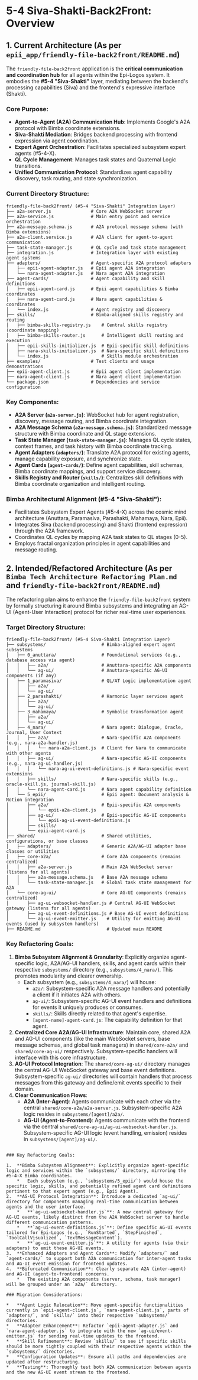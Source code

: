 # 5-4 Siva-Shakti-Back2Front: Overview

## 1. Current Architecture (As per `epii_app/friendly-file-back2front/README.md`)

The `friendly-file-back2front` application is the **critical communication and coordination hub** for all agents within the Epi-Logos system. It embodies the **#5-4 "Siva-Shakti"** layer, mediating between the backend's processing capabilities (Siva) and the frontend's expressive interface (Shakti).

### Core Purpose:

*   **Agent-to-Agent (A2A) Communication Hub**: Implements Google's A2A protocol with Bimba coordinate extensions.
*   **Siva-Shakti Mediation**: Bridges backend processing with frontend expression via agent coordination.
*   **Expert Agent Orchestration**: Facilitates specialized subsystem expert agents (#5-4-X).
*   **QL Cycle Management**: Manages task states and Quaternal Logic transitions.
*   **Unified Communication Protocol**: Standardizes agent capability discovery, task routing, and state synchronization.

### Current Directory Structure:

```
friendly-file-back2front/ (#5-4 "Siva-Shakti" Integration Layer)
├── a2a-server.js               # Core A2A WebSocket server
├── a2a-service.js              # Main entry point and service orchestration
├── a2a-message.schema.js       # A2A protocol message schema (with Bimba extensions)
├── a2a-client.service.js       # A2A client for agent-to-agent communication
├── task-state-manager.js       # QL cycle and task state management
├── integration.js              # Integration layer with existing agent systems
├── adapters/                   # Agent-specific A2A protocol adapters
│   ├── epii-agent-adapter.js   # Epii agent A2A integration
│   └── nara-agent-adapter.js   # Nara agent A2A integration
├── agent-cards/                # Agent capability and skill definitions
│   ├── epii-agent-card.js      # Epii agent capabilities & Bimba coordinates
│   ├── nara-agent-card.js      # Nara agent capabilities & coordinates
│   └── index.js                # Agent registry and discovery
├── skills/                     # Bimba-aligned skills registry and routing
│   ├── bimba-skills-registry.js    # Central skills registry (coordinate mapping)
│   ├── bimba-skills-router.js      # Intelligent skill routing and execution
│   ├── epii-skills-initializer.js  # Epii-specific skill definitions
│   ├── nara-skills-initializer.js  # Nara-specific skill definitions
│   └── index.js                    # Skills module orchestration
├── examples/                   # Test clients and usage demonstrations
├── epii-agent-client.js        # Epii agent client implementation
├── nara-agent-client.js        # Nara agent client implementation
└── package.json                # Dependencies and service configuration
```

### Key Components:

*   **A2A Server (`a2a-server.js`)**: WebSocket hub for agent registration, discovery, message routing, and Bimba coordinate integration.
*   **A2A Message Schema (`a2a-message.schema.js`)**: Standardized message structure with Bimba coordinate and QL stage extensions.
*   **Task State Manager (`task-state-manager.js`)**: Manages QL cycle states, context frames, and task history with Bimba coordinate tracking.
*   **Agent Adapters (`adapters/`)**: Translate A2A protocol for existing agents, manage capability exposure, and synchronize state.
*   **Agent Cards (`agent-cards/`)**: Define agent capabilities, skill schemas, Bimba coordinate mappings, and support service discovery.
*   **Skills Registry and Router (`skills/`)**: Centralizes skill definitions with Bimba coordinate organization and intelligent routing.

### Bimba Architectural Alignment (#5-4 "Siva-Shakti"):

*   Facilitates Subsystem Expert Agents (#5-4-X) across the cosmic mind architecture (Anuttara, Paramasiva, Parashakti, Mahamaya, Nara, Epii).
*   Integrates Siva (backend processing) and Shakti (frontend expression) through the A2A framework.
*   Coordinates QL cycles by mapping A2A task states to QL stages (0-5).
*   Employs fractal organization principles in agent capabilities and message routing.

## 2. Intended/Refactored Architecture (As per `Bimba Tech Architecture Refactoring Plan.md` and `friendly-file-back2front/README.md`)

The refactoring plan aims to enhance the `friendly-file-back2front` system by formally structuring it around Bimba subsystems and integrating an AG-UI (Agent-User Interaction) protocol for richer real-time user experiences.

### Target Directory Structure:

```
friendly-file-back2front/ (#5-4 Siva-Shakti Integration Layer)
├── subsystems/                     # Bimba-aligned expert agent subsystems
│   ├── 0_anuttara/                 # Foundational services (e.g., database access via agent)
│   │   ├── a2a/                    # Anuttara-specific A2A components
│   │   └── ag-ui/                  # Anuttara-specific AG-UI components (if any)
│   ├── 1_paramasiva/               # QL/AT Logic implementation agent
│   │   ├── a2a/
│   │   └── ag-ui/
│   ├── 2_parashakti/               # Harmonic layer services agent
│   │   ├── a2a/
│   │   └── ag-ui/
│   ├── 3_mahamaya/                 # Symbolic transformation agent
│   │   ├── a2a/
│   │   └── ag-ui/
│   ├── 4_nara/                     # Nara agent: Dialogue, Oracle, Journal, User Context
│   │   ├── a2a/                    # Nara-specific A2A components (e.g., nara-a2a-handler.js)
│   │   │   └── nara-a2a-client.js  # Client for Nara to communicate with other agents
│   │   ├── ag-ui/                  # Nara-specific AG-UI components (e.g., nara-ag-ui-handler.js)
│   │   │   └── nara-ag-ui-event-definitions.js # Nara-specific event extensions
│   │   ├── skills/                 # Nara-specific skills (e.g., oracle-skill.js, journal-skill.js)
│   │   └── nara-agent-card.js      # Nara agent capability definition
│   └── 5_epii/                     # Epii agent: Document analysis & Notion integration
│       ├── a2a/                    # Epii-specific A2A components
│       │   └── epii-a2a-client.js
│       ├── ag-ui/                  # Epii-specific AG-UI components
│       │   └── epii-ag-ui-event-definitions.js
│       ├── skills/
│       └── epii-agent-card.js
├── shared/                         # Shared utilities, configurations, or base classes
│   ├── adapters/                   # Generic A2A/AG-UI adapter base classes or utilities
│   ├── core-a2a/                   # Core A2A components (remains centralized)
│   │   ├── a2a-server.js           # Main A2A WebSocket server (listens for all agents)
│   │   ├── a2a-message.schema.js   # Base A2A message schema
│   │   └── task-state-manager.js   # Global task state management for A2A
│   └── core-ag-ui/                 # Core AG-UI components (remains centralized)
│       ├── ag-ui-websocket-handler.js # Central AG-UI WebSocket gateway (listens for all agents)
│       ├── ag-ui-event-definitions.js # Base AG-UI event definitions
│       └── ag-ui-event-emitter.js    # Utility for emitting AG-UI events (used by subsystem handlers)
├── README.md                         # Updated main README

```

### Key Refactoring Goals:

1.  **Bimba Subsystem Alignment & Granularity**: Explicitly organize agent-specific logic, A2A/AG-UI handlers, skills, and agent cards within their respective `subsystems/` directory (e.g., `subsystems/4_nara/`). This promotes modularity and clearer ownership.
    *   Each subsystem (e.g., `subsystems/4_nara/`) will house:
        *   `a2a/`: Subsystem-specific A2A message handlers and potentially a client if it initiates A2A with others.
        *   `ag-ui/`: Subsystem-specific AG-UI event handlers and definitions for events it uniquely produces or consumes.
        *   `skills/`: Skills directly related to that agent's expertise.
        *   `[agent-name]-agent-card.js`: The capability definition for that agent.
2.  **Centralized Core A2A/AG-UI Infrastructure**: Maintain core, shared A2A and AG-UI components (like the main WebSocket servers, base message schemas, and global task managers) in `shared/core-a2a/` and `shared/core-ag-ui/` respectively. Subsystem-specific handlers will interface with this core infrastructure.
3.  **AG-UI Protocol Integration**: The `shared/core-ag-ui/` directory manages the central AG-UI WebSocket gateway and base event definitions. Subsystem-specific `ag-ui/` directories will contain handlers that process messages from this gateway and define/emit events specific to their domain.
4.  **Clear Communication Flows**:
    *   **A2A (Inter-Agent)**: Agents communicate with each other via the central `shared/core-a2a/a2a-server.js`. Subsystem-specific A2A logic resides in `subsystems/[agent]/a2a/`.
    *   **AG-UI (Agent-to-Frontend)**: Agents communicate with the frontend via the central `shared/core-ag-ui/ag-ui-websocket-handler.js`. Subsystem-specific AG-UI logic (event handling, emission) resides in `subsystems/[agent]/ag-ui/`.
```

### Key Refactoring Goals:

1.  **Bimba Subsystem Alignment**: Explicitly organize agent-specific logic and services within the `subsystems/` directory, mirroring the #5-4-X Bimba coordinates.
    *   Each subsystem (e.g., `subsystems/5_epii/`) would house the specific logic, skills, and potentially refined agent card definitions pertinent to that expert agent (e.g., Epii Agent).
2.  **AG-UI Protocol Integration**: Introduce a dedicated `ag-ui/` directory for components managing real-time communication between agents and the user interface.
    *   **`ag-ui-websocket-handler.js`**: A new central gateway for AG-UI events, likely distinct from the A2A WebSocket server to handle different communication patterns.
    *   **`ag-ui-event-definitions.js`**: Define specific AG-UI events tailored for Epi-Logos (e.g., `RunStarted`, `StepFinished`, `ToolCallVisualized`, `TextMessageContent`).
    *   **`ag-ui-event-emitter.js`**: A utility for agents (via their adapters) to emit these AG-UI events.
3.  **Enhanced Adapters and Agent Cards**: Modify `adapters/` and `agent-cards/` to support both A2A communication for inter-agent tasks and AG-UI event emission for frontend updates.
4.  **Bifurcated Communication**: Clearly separate A2A (inter-agent) and AG-UI (agent-to-frontend) concerns.
    *   The existing A2A components (server, schema, task manager) will be grouped under an `a2a/` directory.

### Migration Considerations:

*   **Agent Logic Relocation**: Move agent-specific functionalities currently in `epii-agent-client.js`, `nara-agent-client.js`, parts of `adapters/`, and `skills/` into their respective `subsystems/` directories.
*   **Adapter Enhancement**: Refactor `epii-agent-adapter.js` and `nara-agent-adapter.js` to integrate with the new `ag-ui/event-emitter.js` for sending real-time updates to the frontend.
*   **Skill Refinement**: Review `skills/` to see if specific skills should be more tightly coupled with their respective agents within the `subsystems/` directories.
*   **Configuration Updates**: Ensure all paths and dependencies are updated after restructuring.
*   **Testing**: Thoroughly test both A2A communication between agents and the new AG-UI event stream to the frontend.